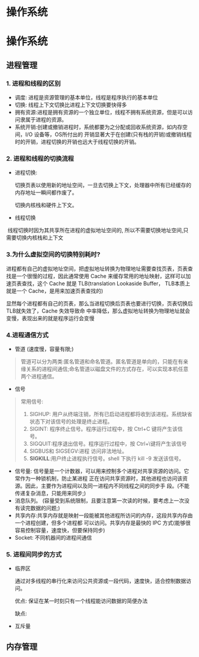 # 操作系统


<!--more-->

# 操作系统

## 进程管理

### 1. 进程和线程的区别

- 调度: 进程是资源管理的基本单位，线程是程序执行的基本单位
- 切换: 线程上下文切换比进程上下文切换要快得多
- 拥有资源:进程是拥有资源的一个独立单位，线程不拥有系统资源，但是可以访问隶属于进程的资源。
- 系统开销:创建或撤销进程时，系统都要为之分配或回收系统资源，如内存空间，I/O 设备等，OS所付出的 开销显著大于在创建(只有栈的开销)或撤销线程时的开销，进程切换的开销也远大于线程切换的开销。



### 2. 进程和线程的切换流程

- 进程切换:

  切换页表以使用新的地址空间，一旦去切换上下文，处理器中所有已经缓存的内存地址一瞬间都作废了。

  切换内核栈和硬件上下文。

  

- 线程切换

​				线程切换时因为其共享所在进程的虚拟地址空间的, 所以不需要切换地址空间,只需要切换内核栈和上下文

### 3.为什么虚拟空间的切换特别耗时?

​		进程都有自己的虚拟地址空间，把虚拟地址转换为物理地址需要查找页表，页表查找是一个很慢的过程，因此通常使用 Cache 来缓存常用的地址映射，这样可以加速页表查找，这个 Cache 就是 TLB(translation Lookaside Buffer， TLB本质上就是一个 Cache，是用来加速页表查找的)

​		显然每个进程都有自己的页表，那么当进程切换后页表也要进行切换，页表切换后 TLB就失效了，Cache 失效导致命 中率降低，那么虚拟地址转换为物理地址就会变慢，表现出来的就是程序运行会变慢

### 4.进程通信方式

- 管道 (速度慢，容量有限;)

> 管道可以分为两类:匿名管道和命名管道。匿名管道是单向的，只能在有亲缘关系的进程间通信;命名管道以磁盘文件的方式存在，可以实现本机任意两个进程通信。

- 信号

> 常用信号: 
>
> 1. SIGHUP: 用户从终端注销，所有已启动进程都将收到该进程。系统缺省状态下对该信号的处理是终止进程。
> 2. SIGINT: 程序终止信号。程序运行过程中，按 Ctrl+C 键将产生该信号。
> 3. SIGQUIT:程序退出信号。程序运行过程中，按 Ctrl+\键将产生该信号
> 4. SIGBUS和 SIGSEGV:进程 访问非法地址。
> 5. **SIGKILL**:用户终止进程执行信号。shell 下执行 kill -9 发送该信号。

- 信号量: 信号量是一个计数器，可以用来控制多个进程对共享资源的访问。它常作为一种锁机制，防止某进程 正在访问共享资源时，其他进程也访问该资源。因此，主要作为进程间以及同一进程内不同线程之间的同步手 段。(不能传递复杂消息，只能用来同步;)
- 消息队列。 (容量受到系统限制，且要注意第一次读的时候，要考虑上一次没有读完数据的问题;)
- 共享内存:共享内存就是映射一段能被其他进程所访问的内存，这段共享内存由一个进程创建，但多个进程都 可以访问。共享内存是最快的 IPC 方式(能够很容易控制容量，速度快，但要保持同步)
- Socket: 不同机器间的进程间通信



### 5. 进程间同步的方式

- 临界区

  通过对多线程的串行化来访问公共资源或一段代码，速度快，适合控制数据访问。

  优点: 保证在某一时刻只有一个线程能访问数据的简便办法

  缺点: 

- 互斥量





## 内存管理










